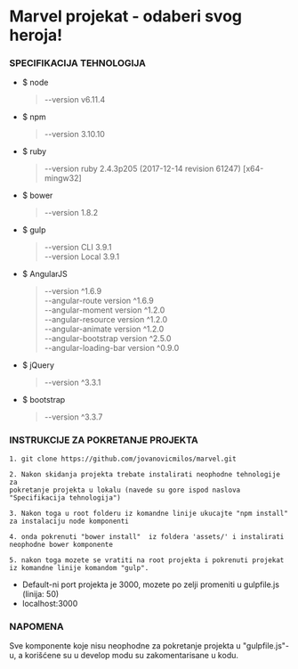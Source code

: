 # Marvel projekat - odaberi svog heroja!

### SPECIFIKACIJA TEHNOLOGIJA

- $ node
	> --version v6.11.4

- $ npm
	> --version 3.10.10
    
- $ ruby
    > --version ruby 2.4.3p205 (2017-12-14 revision 61247) [x64-mingw32]
    
- $ bower
	> --version 1.8.2
    
- $ gulp
	> --version CLI  3.9.1<br />
    > --version Local  3.9.1
    
- $ AngularJS
	> --version ^1.6.9<br />
    > --angular-route version ^1.6.9<br />
    > --angular-moment version ^1.2.0<br />
    > --angular-resource version ^1.2.0<br />
    > --angular-animate version ^1.2.0<br />
    > --angular-bootstrap version ^2.5.0<br />
    > --angular-loading-bar version ^0.9.0<br />
    
- $ jQuery
	> --version ^3.3.1
    
- $ bootstrap
	> --version ^3.3.7
 

### INSTRUKCIJE ZA POKRETANJE PROJEKTA

```
1. git clone https://github.com/jovanovicmilos/marvel.git

2. Nakon skidanja projekta trebate instalirati neophodne tehnologije za 
pokretanje projekta u lokalu (navede su gore ispod naslova "Specifikacija tehnologija")

3. Nakon toga u root folderu iz komandne linije ukucajte "npm install" za instalaciju node komponenti

4. onda pokrenuti "bower install"  iz foldera 'assets/' i instalirati neophodne bower komponente 

5. nakon toga mozete se vratiti na root projekta i pokrenuti projekat
iz komandne linije komandom "gulp".
```
- Default-ni port projekta je 3000, mozete po zelji promeniti u gulpfile.js (linija: 50)
- localhost:3000

### NAPOMENA

Sve komponente koje nisu neophodne za pokretanje projekta u "gulpfile.js"-u, a korišćene su u develop modu su zakomentarisane u kodu. 
